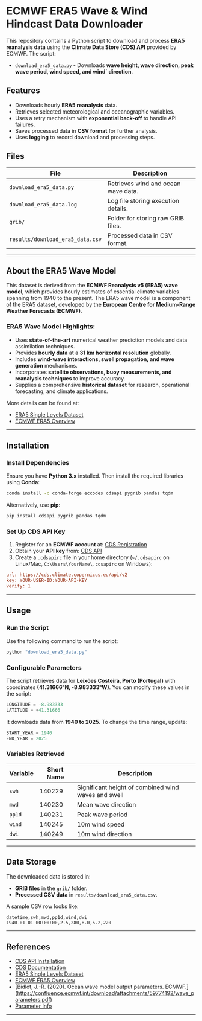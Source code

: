 # ECMWF ERA5 Wave & Wind Hindcast Data Downloader

This repository contains a Python script to download and process **ERA5 reanalysis data** using the **Climate Data Store (CDS) API** provided by ECMWF. The script:

- `download_era5_data.py` - Downloads **wave height, wave direction, peak wave period, wind speed, and wind´ direction**.

## Features
- Downloads hourly **ERA5 reanalysis** data.
- Retrieves selected meteorological and oceanographic variables.
- Uses a retry mechanism with **exponential back-off** to handle API failures.
- Saves processed data in **CSV format** for further analysis.
- Uses **logging** to record download and processing steps.

## Files
| File | Description |
|------|-------------|
| `download_era5_data.py` | Retrieves wind and ocean wave data. |
| `download_era5_data.log` | Log file storing execution details. |
| `grib/` | Folder for storing raw GRIB files. |
| `results/download_era5_data.csv` | Processed data in CSV format. |

---

## About the ERA5 Wave Model
This dataset is derived from the **ECMWF Reanalysis v5 (ERA5) wave model**, which provides hourly estimates of essential climate variables spanning from 1940 to the present. The ERA5 wave model is a component of the ERA5 dataset, developed by the **European Centre for Medium-Range Weather Forecasts (ECMWF)**. 

### ERA5 Wave Model Highlights:
- Uses **state-of-the-art** numerical weather prediction models and data assimilation techniques.
- Provides **hourly data** at a **31 km horizontal resolution** globally.
- Includes **wind-wave interactions, swell propagation, and wave generation** mechanisms.
- Incorporates **satellite observations, buoy measurements, and reanalysis techniques** to improve accuracy.
- Supplies a comprehensive **historical dataset** for research, operational forecasting, and climate applications.

More details can be found at:
- [ERA5 Single Levels Dataset](https://cds.climate.copernicus.eu/datasets/reanalysis-era5-single-levels?tab=overview)
- [ECMWF ERA5 Overview](https://www.ecmwf.int/en/forecasts/dataset/ecmwf-reanalysis-v5)

---

## Installation
### Install Dependencies
Ensure you have **Python 3.x** installed. Then install the required libraries using **Conda**:

```sh
conda install -c conda-forge eccodes cdsapi pygrib pandas tqdm
```

Alternatively, use **pip**:

```sh
pip install cdsapi pygrib pandas tqdm
```

### Set Up CDS API Key
1. Register for an **ECMWF account** at: [CDS Registration](https://cds.climate.copernicus.eu/user/register)
2. Obtain your **API key** from: [CDS API](https://cds.climate.copernicus.eu/api-how-to)
3. Create a `.cdsapirc` file in your home directory (`~/.cdsapirc` on Linux/Mac, `C:\Users\YourName\.cdsapirc` on Windows):

```ini
url: https://cds.climate.copernicus.eu/api/v2
key: YOUR-USER-ID:YOUR-API-KEY
verify: 1
```

---

## Usage
### Run the Script
Use the following command to run the script:

```sh
python "download_era5_data.py"
```

### Configurable Parameters
The script retrieves data for **Leixões Costeira, Porto (Portugal)** with coordinates **(41.31666°N, -8.983333°W)**. You can modify these values in the script:

```python
LONGITUDE = -8.983333
LATITUDE = +41.31666
```

It downloads data from **1940 to 2025**. To change the time range, update:

```python
START_YEAR = 1940
END_YEAR = 2025
```

### Variables Retrieved
| Variable | Short Name | Description |
|----------|-----------|-------------|
| `swh` | 140229 | Significant height of combined wind waves and swell |
| `mwd` | 140230 | Mean wave direction |
| `pp1d` | 140231 | Peak wave period |
| `wind` | 140245 | 10m wind speed |
| `dwi` | 140249 | 10m wind direction |

---

## Data Storage
The downloaded data is stored in:
- **GRIB files** in the `grib/` folder.
- **Processed CSV data** in `results/download_era5_data.csv`.

A sample CSV row looks like:

```csv
datetime,swh,mwd,pp1d,wind,dwi
1940-01-01 00:00:00,2.5,280,8.0,5.2,220
```

---

## References
- [CDS API Installation](https://confluence.ecmwf.int/display/CKB/How+to+install+and+use+CDS+API+on+Windows)
- [CDS Documentation](https://confluence.ecmwf.int/display/CKB/Climate+Data+Store+%28CDS%29+documentation)
- [ERA5 Single Levels Dataset](https://cds.climate.copernicus.eu/datasets/reanalysis-era5-single-levels?tab=overview)
- [ECMWF ERA5 Overview](https://www.ecmwf.int/en/forecasts/dataset/ecmwf-reanalysis-v5)
- [Bidlot, J.-R. (2020). Ocean wave model output parameters. ECMWF.] (https://confluence.ecmwf.int/download/attachments/59774192/wave_parameters.pdf)
- [Parameter Info](https://codes.ecmwf.int/grib/param-db/)

---
